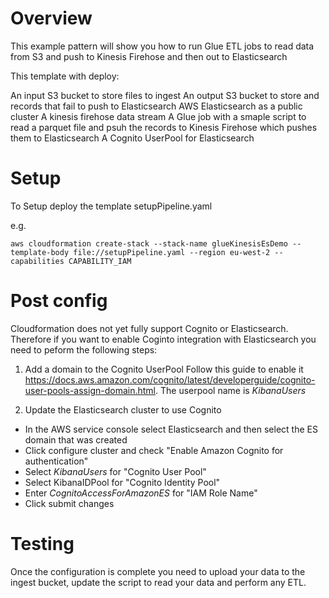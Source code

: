 # Overview

This example pattern will show you how to run Glue ETL jobs to read data from S3 and push to Kinesis Firehose and then out to Elasticsearch

This template with deploy:

An input S3 bucket to store files to ingest
An output S3 bucket to store and records that fail to push to Elasticsearch
AWS Elasticsearch as a public cluster
A kinesis firehose data stream
A Glue job with a smaple script to read a parquet file and psuh the records to Kinesis Firehose which pushes them to Elasticsearch
A Cognito UserPool for Elasticsearch

# Setup

To Setup deploy the template setupPipeline.yaml

e.g.

```
aws cloudformation create-stack --stack-name glueKinesisEsDemo --template-body file://setupPipeline.yaml --region eu-west-2 --capabilities CAPABILITY_IAM
```

# Post config

Cloudformation does not yet fully support Cognito or Elasticsearch. Therefore if you want to enable Coginto integration with Elasticsearch you need to peform the following steps:

1. Add a domain to the Cognito UserPool
Follow this guide to enable it https://docs.aws.amazon.com/cognito/latest/developerguide/cognito-user-pools-assign-domain.html. The userpool name is *KibanaUsers*

2. Update the Elasticsearch cluster to use Cognito
- In the AWS service console select Elasticsearch and then select the ES domain that was created
- Click configure cluster and check "Enable Amazon Cognito for authentication"
- Select *KibanaUsers* for "Cognito User Pool"
- Select KibanaIDPool for "Cognito Identity Pool"
- Enter *CognitoAccessForAmazonES* for "IAM Role Name"
- Click submit changes

# Testing

Once the configuration is complete you need to upload your data to the ingest bucket, update the script to read your data and perform any ETL.

